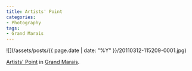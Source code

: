 ```yaml
---
title: Artists' Point
categories:
- Photography
tags:
- Grand Marais
---
```


![](/assets/posts/{{ page.date | date: "%Y" }}/20110312-115209-0001.jpg)
  



[Artists' Point](http://grandmarais.com/lake/lake.php?page=Artists%20Point) in [Grand Marais](http://grandmarais.com/).
